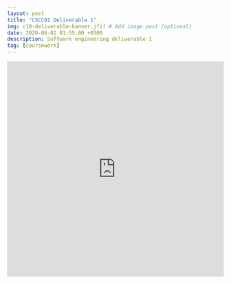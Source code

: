 ```yaml
---
layout: post
title: "CSCC01 Deliverable 1"
img: c10-deliverable-banner.jfif # Add image post (optional)
date: 2020-06-02 01:55:00 +0300
description: Software engineering deliverable 1
tag: [coursework]
---
```


<html>

<iframe style="width:100%;height:500px" src="https://docs.google.com/presentation/d/e/2PACX-1vQF-lv7tVEFKjoqvxmD8cN0g7w2MAijUqnG8H5nkyAST_5vx2dUbc0mZ-64n75QV96E1YC5h361945Q/embed?start=false&loop=false&delayms=3000" frameborder="0" width="960" height="569" allowfullscreen="true" mozallowfullscreen="true" webkitallowfullscreen="true"></iframe>
</html>